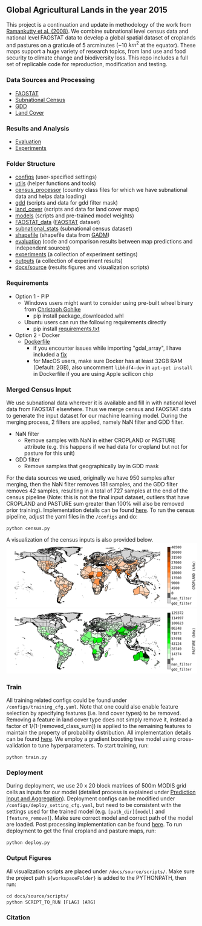 ## Global Agricultural Lands in the year 2015
This project is a continuation and update in methodology of the work from [Ramankutty et al. (2008)](https://agupubs.onlinelibrary.wiley.com/doi/full/10.1029/2007GB002952). We combine subnational level census data and national level FAOSTAT data to develop a global spatial dataset of croplands and pastures on a graticule of 5 arcminutes (~10 $km^2$ at the equator). These maps support a huge variety of research topics, from land use and food security to climate change and biodiversity loss. This repo includes a full set of replicable code for reproduction, modification and testing.

### Data Sources and Processing
- [FAOSTAT](FAOSTAT_data/README.md)
- [Subnational Census](subnational_stats/README.md)
- [GDD](gdd/README.md)
- [Land Cover](land_cover/README.md)

### Results and Analysis
- [Evaluation](evaluation/README.md)
- [Experiments](experiments/README.md)

### Folder Structure
- [configs](./configs/) (user-specified settings)
- [utils](./utils/) (helper functions and tools)
- [census_processor](./census_processor/) (country class files for which we have subnational data and helps data loading)
- [gdd](./gdd/) (scripts and data for gdd filter mask)
- [land_cover](./land_cover/) (scripts and data for land cover maps)
- [models](./models/) (scripts and pre-trained model weights)
- [FAOSTAT_data](./FAOSTAT_data/) ([FAOSTAT](https://www.fao.org/faostat/en/) dataset)
- [subnational_stats](./subnational_stats/) (subnational census dataset)
- [shapefile](./shapefile/) (shapefile data from [GADM](https://gadm.org/))
- [evaluation](./evaluation/) (code and comparison results between map predictions and independent sources)
- [experiments](./experiments/) (a collection of experiment settings)
- [outputs](./outputs/) (a collection of experiment results)
- [docs/source](./docs/source/) (results figures and visualization scripts)

### Requirements
- Option 1 - PIP
  - Windows users might want to consider using pre-built wheel binary from [Christoph Gohlke](https://www.lfd.uci.edu/~gohlke/pythonlibs/)
    - pip install package_downloaded.whl
  - Ubuntu users can run the following requirements directly
    - pip install [requirements.txt](requirements.txt)
- Option 2 - Docker
  - [Dockerfile](Dockerfile)
    - if you encounter issues while importing "gdal_array", I have included a [fix](./docs/source/readmes/gdal_array_fix.md)
    - for MacOS users, make sure Docker has at least 32GB RAM (Default: 2GB), also uncomment ``` libhdf4-dev ``` in ``` apt-get install ``` in Dockerfile if you are using Apple scilicon chip

### Merged Census Input
We use subnational data wherever it is available and fill in with national level data from FAOSTAT elsewhere. Thus we merge census and FAOSTAT data to generate the input dataset for our machine learning model. During the merging process, 2 filters are applied, namely NaN filter and GDD filter.
* NaN filter
  * Remove samples with NaN in either CROPLAND or PASTURE attribute (e.g. this happens if we had data for cropland but not for pasture for this unit)
* GDD filter 
  * Remove samples that geographically lay in GDD mask

For the data sources we used, originally we have 950 samples after merging, then the NaN filter removes 181 samples, and the GDD filter removes 42 samples, resulting in a total of 727 samples at the end of the census pipeline (Note: this is not the final input dataset, outliers that have CROPLAND and PASTURE sum greater than 100% will also be removed prior training). Implementation details can be found [here](./utils/process/census_process.py). To run the census pipeline, adjust the yaml files in the ```/configs``` and do:
```
python census.py
```
A visualization of the census inputs is also provided below. 
![merged_census_input_cropland](./docs/source/_static/img/census/cropland_census_input.png)
![merged_census_input_pasture](./docs/source/_static/img/census/pasture_census_input.png)

### Train
All training related configs could be found under ```/configs/training_cfg.yaml```. Note that one could also enable feature selection by specifying features (i.e. land cover types) to be removed. Removing a feature in land cover type does not simply remove it, instead a factor of 1/(1-[removed_class_sum]) is applied to the remaining features to maintain the property of probability distribution. All implementation details can be found [here](./utils/process/train_process.py). We employ a gradient boosting tree model using cross-validation to tune hyperparameters. To start training, run:
```
python train.py
```

### Deployment
During deployment, we use 20 x 20 block matrices of 500m MODIS grid cells as inputs for our model (detailed process is explained under [Prediction Input and Aggregation](./land_cover/README.md#prediction-input-and-aggregation)). Deployment configs can be modified under ```/configs/deploy_setting_cfg.yaml```, but need to be consistent with the settings used for the trained model (e.g. ```[path_dir][model]``` and ```[feature_remove]```). Make sure correct model and correct path of the model are loaded. Post processing implementation can be found [here](./utils/process/post_process.py). To run deployment to get the final cropland and pasture maps, run:
```
python deploy.py
```

### Output Figures
All visualization scripts are placed under ```/docs/source/scripts/```. Make sure the project path ```${workspaceFolder}``` is added to the PYTHONPATH, then run:
```
cd docs/source/scripts/
python SCRIPT_TO_RUN [FLAG] [ARG]
```

### Citation
```
```

